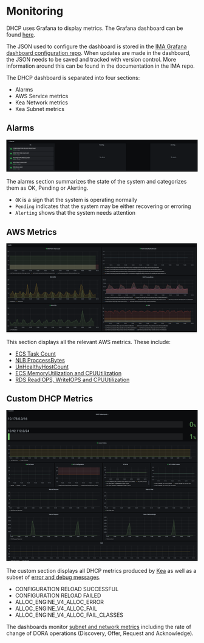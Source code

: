 # Monitoring

DHCP uses Grafana to display metrics. The Grafana dashboard can be found [here](https://monitoring-alerting.staff.service.justice.gov.uk/d/cEwjsH1Gk/kea-dhcp-metrics?orgId=1&refresh=1m).

The JSON used to configure the dashboard is stored in the  [IMA Grafana dashboard configuration repo](https://github.com/ministryofjustice/staff-infrastructure-monitoring-config/blob/main/integrations/staff-device-dns-dhcp-infrastructure/dashboards/dhcp/dhcp_template.json). When updates are made in the dashboard, the JSON needs to be saved and tracked with version control. More information around this can be found in the documentation in the IMA repo.

The DHCP dashboard is separated into four sections:

- Alarms
- AWS Service metrics
- Kea Network metrics
- Kea Subnet metrics

## Alarms

![alarms](./images/monitoring/alarms_panel.png)

The alarms section summarizes the state of the system and categorizes them as OK, Pending or Alerting.

- `OK` is a sign that the system is operating normally
- `Pending` indicates that the system may be either recovering or erroring
- `Alerting` shows that the system needs attention

## AWS Metrics

![aws](./images/monitoring/aws_panel.png)

This section displays all the relevant AWS metrics. These include:

- [ECS Task Count](https://docs.aws.amazon.com/AmazonECS/latest/developerguide/cloudwatch-metrics.html)
- [NLB ProccessBytes](https://docs.aws.amazon.com/elasticloadbalancing/latest/network/load-balancer-cloudwatch-metrics.html)
- [UnHealthyHostCount](https://docs.aws.amazon.com/elasticloadbalancing/latest/classic/elb-cloudwatch-metrics.html)
- [ECS MemoryUtilization and CPUUtilization](https://docs.aws.amazon.com/AmazonECS/latest/developerguide/cloudwatch-metrics.html)
- [RDS ReadIOPS, WriteIOPS and CPUUtilization](https://docs.aws.amazon.com/AmazonRDS/latest/UserGuide/CHAP_Storage.html#Concepts.Storage.Metrics)

## Custom DHCP Metrics

![Custom DHCP Metrics](./images/monitoring/custom_panel.png)

The custom section displays all DHCP metrics produced by [Kea](https://cloudsmith.io/~isc/repos/kea-1-8/packages/) as well as a subset of [error and debug messages](https://kea.readthedocs.io/en/kea-1.8.0/kea-messages.html).

- CONFIGURATION RELOAD SUCCESSFUL
- CONFIGURATION RELOAD FAILED
- ALLOC_ENGINE_V4_ALLOC_ERROR
- ALLOC_ENGINE_V4_ALLOC_FAIL
- ALLOC_ENGINE_V4_ALLOC_FAIL_CLASSES

The dashboards monitor [subnet and network metrics](https://kea.readthedocs.io/en/kea-1.8.1/arm/stats.html) including the rate of change of DORA operations (Discovery, Offer, Request and Acknowledge).
